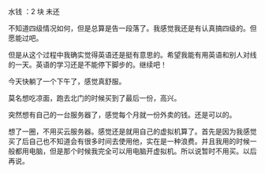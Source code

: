 水钱 ：2 块 未还 

不知道四级情况如何，但是总算是告一段落了。我感觉我还是有认真搞四级的。但愿能过吧。 

但是从这个过程中我确实觉得英语还是挺有意思的。希望我能有用英语和别人对线的一天。英语的学习还是不能停下脚步的。继续吧！ 

今天快躺了一个下午了，感觉真舒服。 

莫名想吃凉面，跑去北门的时候买到了最后一份，高兴。 

突然想有自己的一台服务器了，感觉每个月就一份外卖的钱。还是可以的。 

想了一圈，不用买云服务器。感觉还是就用自己的虚拟机算了。首先是因为我感觉买了后自己也不知道会有很多时间去使用他，实在是一种浪费。并且我用的时候一般都用电脑，但是那个时候我完全可以用电脑开虚拟机。所以说暂时不用买。以后再说。